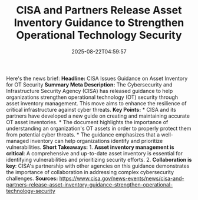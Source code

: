 ﻿---
title: "CISA and Partners Release Asset Inventory Guidance to Strengthen Operational Technology Security"
date: "2025-08-22T04:59:57"
category: "Markets"
summary: ""
slug: "cisa and partners release asset inventory guidance to streng"
source_urls:
  - "https://www.cisa.gov/news-events/news/cisa-and-partners-release-asset-inventory-guidance-strengthen-operational-technology-security"
seo:
  title: "CISA and Partners Release Asset Inventory Guidance to Strengthen Operational Technology Security | Hash n Hedge"
  description: ""
  keywords: ["news", "markets", "brief"]
---
Here's the news brief:  **Headline:** CISA Issues Guidance on Asset Inventory for OT Security  **Summary Meta Description:** The Cybersecurity and Infrastructure Security Agency (CISA) has released guidance to help organizations strengthen operational technology (OT) security through asset inventory management. This move aims to enhance the resilience of critical infrastructure against cyber threats.  **Key Points:**  * CISA and its partners have developed a new guide on creating and maintaining accurate OT asset inventories. * The document highlights the importance of understanding an organization's OT assets in order to properly protect them from potential cyber threats. * The guidance emphasizes that a well-managed inventory can help organizations identify and prioritize vulnerabilities.  **Short Takeaways:**  1. **Asset inventory management is critical**: A comprehensive and up-to-date asset inventory is essential for identifying vulnerabilities and prioritizing security efforts. 2. **Collaboration is key**: CISA's partnership with other agencies on this guidance demonstrates the importance of collaboration in addressing complex cybersecurity challenges.  **Sources:**  https://www.cisa.gov/news-events/news/cisa-and-partners-release-asset-inventory-guidance-strengthen-operational-technology-security 
